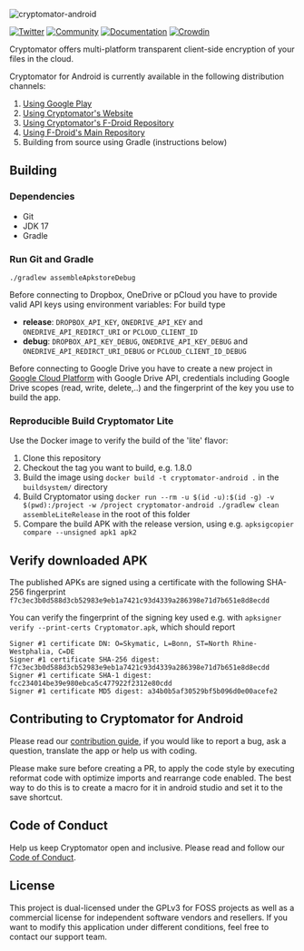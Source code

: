 ![cryptomator-android](cryptomator-android.png)

[![Twitter](https://img.shields.io/badge/twitter-@Cryptomator-blue.svg?style=flat)](http://twitter.com/Cryptomator)
[![Community](https://img.shields.io/badge/help-Community-orange.svg)](https://community.cryptomator.org)
[![Documentation](https://img.shields.io/badge/help-Docs-orange.svg)](https://docs.cryptomator.org)
[![Crowdin](https://badges.crowdin.net/cryptomator/localized.svg)](https://translate.cryptomator.org/)

Cryptomator offers multi-platform transparent client-side encryption of your files in the cloud.

Cryptomator for Android is currently available in the following  distribution channels:

1. [Using Google Play](https://play.google.com/store/apps/details?id=org.cryptomator)
2. [Using Cryptomator's Website](https://cryptomator.org/android/)
3. [Using Cryptomator's F-Droid Repository](https://cryptomator.org/android/)
4. [Using F-Droid's Main Repository](https://f-droid.org/en/packages/org.cryptomator.lite)
5. Building from source using Gradle (instructions below)

## Building

### Dependencies

* Git
* JDK 17
* Gradle

### Run Git and Gradle

```
./gradlew assembleApkstoreDebug
```

Before connecting to Dropbox, OneDrive or pCloud you have to provide valid API keys using environment variables:
For build type

* **release**: `DROPBOX_API_KEY`, `ONEDRIVE_API_KEY` and  `ONEDRIVE_API_REDIRCT_URI` or `PCLOUD_CLIENT_ID`
* **debug**: `DROPBOX_API_KEY_DEBUG`, `ONEDRIVE_API_KEY_DEBUG` and `ONEDRIVE_API_REDIRCT_URI_DEBUG` or `PCLOUD_CLIENT_ID_DEBUG`

Before connecting to Google Drive you have to create a new project in [Google Cloud Platform](https://console.cloud.google.com) with Google Drive API, credentials including Google Drive scopes (read, write, delete,..) and the fingerprint of the key you use to build the app.

### Reproducible Build Cryptomator Lite

Use the Docker image to verify the build of the 'lite' flavor:

1. Clone this repository
2. Checkout the tag you want to build, e.g. 1.8.0
3. Build the image using `docker build -t cryptomator-android .` in the `buildsystem/` directory
4. Build Cryptomator using `docker run --rm -u $(id -u):$(id -g) -v $(pwd):/project -w /project cryptomator-android ./gradlew clean assembleLiteRelease` in the root of this folder
5. Compare the build APK with the release version, using e.g. `apksigcopier compare --unsigned apk1 apk2`

## Verify downloaded APK

The published APKs are signed using a certificate with the following SHA-256 fingerprint `f7c3ec3b0d588d3cb52983e9eb1a7421c93d4339a286398e71d7b651e8d8ecdd`

You can verify the fingerprint of the signing key used e.g. with `apksigner verify --print-certs Cryptomator.apk`, which should report

```
Signer #1 certificate DN: O=Skymatic, L=Bonn, ST=North Rhine-Westphalia, C=DE
Signer #1 certificate SHA-256 digest: f7c3ec3b0d588d3cb52983e9eb1a7421c93d4339a286398e71d7b651e8d8ecdd
Signer #1 certificate SHA-1 digest: fcc234014be39e980ebca5c477922f2312e80cdd
Signer #1 certificate MD5 digest: a34b0b5af30529bf5b096d0e00acefe2
```

## Contributing to Cryptomator for Android

Please read our [contribution guide](.github/CONTRIBUTING.md), if you would like to report a bug, ask a question, translate the app or help us with coding.

Please make sure before creating a PR, to apply the code style by executing reformat code with optimize imports and rearrange code enabled. The best way to do this is to create a macro for it in android studio and set it to the save shortcut.

## Code of Conduct

Help us keep Cryptomator open and inclusive. Please read and follow our [Code of Conduct](.github/CODE_OF_CONDUCT.md).

## License

This project is dual-licensed under the GPLv3 for FOSS projects as well as a commercial license for independent software vendors and resellers. If you want to modify this application under different conditions, feel free to contact our support team.
